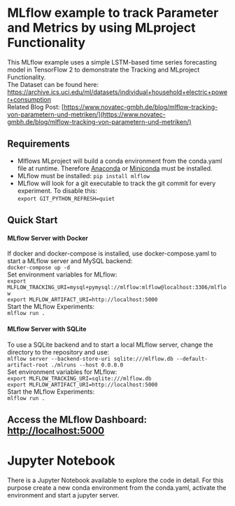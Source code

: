 # MLflow example to track Parameter and Metrics by using MLproject Functionality
This MLflow example uses a simple LSTM-based time series forecasting model in TensorFlow 2 to demonstrate the Tracking and MLproject Functionality.<br>
The Dataset can be found here: https://archive.ics.uci.edu/ml/datasets/individual+household+electric+power+consumption <br>
Related Blog Post: [https://www.novatec-gmbh.de/blog/mlflow-tracking-von-parametern-und-metriken/](https://www.novatec-gmbh.de/blog/mlflow-tracking-von-parametern-und-metriken/)
## Requirements
- Mlflows MLproject will build a conda environment from the conda.yaml file at runtime. Therefore [Anaconda](https://www.anaconda.com/distribution/) or [Miniconda](https://docs.conda.io/en/latest/miniconda.html) must be installed.<br>
- MLflow must be installed: ```pip install mlflow```
- MLflow will look for a git executable to track the git commit for every experiment. To disable this:<br>
```export GIT_PYTHON_REFRESH=quiet```
## Quick Start
#### MLflow Server with Docker
If docker and docker-compose is installed, use docker-compose.yaml to start a MLflow server and MySQL backend:<br>
```docker-compose up -d``` <br>
Set environment variables for MLflow:<br>
```export MLFLOW_TRACKING_URI=mysql+pymysql://mlflow:mlflow@localhost:3306/mlflow``` <br>
```export MLFLOW_ARTIFACT_URI=http://localhost:5000```<br>
Start the MLflow Experiments:<br>
```mlflow run .```

#### MLflow Server with SQLite
To use a SQLite backend and to start a local MLflow server, change the directory to the repository and use:<br>
```mlflow server --backend-store-uri sqlite:///mlflow.db --default-artifact-root ./mlruns --host 0.0.0.0``` <br>
Set environment variables for MLflow:<br>
```export MLFLOW_TRACKING_URI=sqlite:///mlflow.db```<br>
```export MLFLOW_ARTIFACT_URI=http://localhost:5000```<br>
Start the MLflow Experiments:<br>
```mlflow run .```

## Access the MLflow Dashboard: [http://localhost:5000](http://localhost:5000)

# Jupyter Notebook
There is a Jupyter Notebook available to explore the code in detail. For this purpose create a new conda environment from the conda.yaml, activate the environment and start a jupyter server.